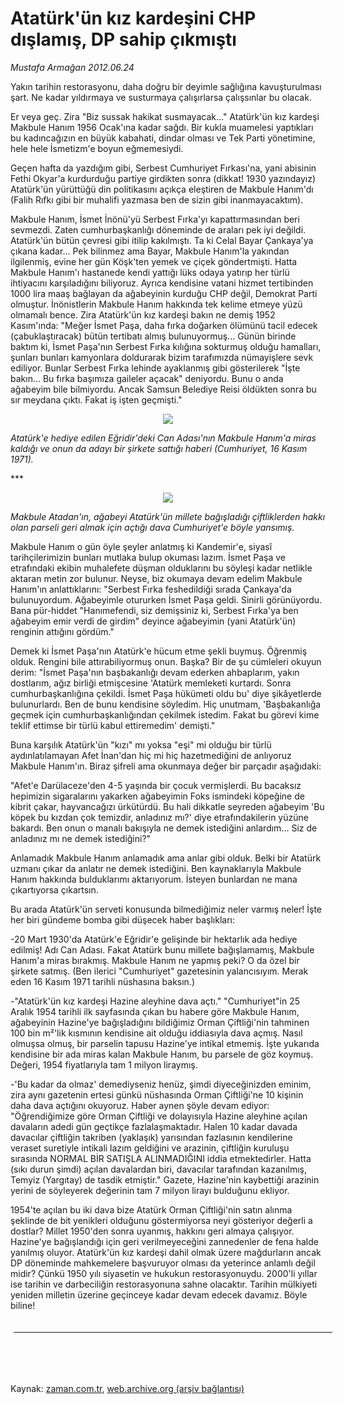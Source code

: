 # Atatürk'ün kız kardeşini CHP dışlamış, DP sahip çıkmıştı

*Mustafa Armağan 2012.06.24*

<td class="columnist-detail">
<p>Yakın tarihin restorasyonu, daha doğru bir deyimle sağlığına kavuşturulması şart. Ne kadar yıldırmaya ve susturmaya çalışırlarsa çalışsınlar bu olacak.</p>
<p>
<div id="haberMetinDiv">
<p> Er veya geç. Zira "Biz sussak hakikat susmayacak..." Atatürk'ün kız kardeşi Makbule Hanım 1956 Ocak'ına kadar sağdı. Bir kukla muamelesi yaptıkları bu kadıncağızın en büyük kabahati, dindar olması ve Tek Parti yönetimine, hele hele İsmetizm'e boyun eğmemesiydi.
<p>Geçen hafta da yazdığım gibi, Serbest Cumhuriyet Fırkası'na, yani abisinin Fethi Okyar'a kurdurduğu partiye girdikten sonra (dikkat! 1930 yazındayız) Atatürk'ün yürüttüğü din politikasını açıkça eleştiren de Makbule Hanım'dı (Falih Rıfkı gibi bir muhalifi yazmasa ben de sizin gibi inanmayacaktım).
<p>Makbule Hanım, İsmet İnönü'yü Serbest Fırka'yı kapattırmasından beri sevmezdi. Zaten cumhurbaşkanlığı döneminde de araları pek iyi değildi. Atatürk'ün bütün çevresi gibi itilip kakılmıştı. Ta ki Celal Bayar Çankaya'ya çıkana kadar... Pek bilinmez ama Bayar, Makbule Hanım'la yakından ilgilenmiş, evine her gün Köşk'ten yemek ve çiçek göndertmişti. Hatta Makbule Hanım'ı hastanede kendi yattığı lüks odaya yatırıp her türlü ihtiyacını karşıladığını biliyoruz. Ayrıca kendisine vatani hizmet tertibinden 1000 lira maaş bağlayan da ağabeyinin kurduğu CHP değil, Demokrat Parti olmuştur. İnönistlerin Makbule Hanım hakkında tek kelime etmeye yüzü olmamalı bence. Zira Atatürk'ün kız kardeşi bakın ne demiş 1952 Kasım'ında: "Meğer İsmet Paşa, daha fırka doğarken ölümünü tacil edecek (çabuklaştıracak) bütün tertibatı almış bulunuyormuş... Günün birinde baktım ki, İsmet Paşa'nın Serbest Fırka kılığına sokturmuş olduğu hamalları, şunları bunları kamyonlara doldurarak bizim tarafımızda nümayişlere sevk ediliyor. Bunlar Serbest Fırka lehinde ayaklanmış gibi gösterilerek "İşte bakın... Bu fırka başımıza gaileler açacak" deniyordu. Bunu o anda ağabeyim bile bilmiyordu. Ancak Samsun Belediye Reisi öldükten sonra bu sır meydana çıktı. Fakat iş işten geçmişti."
<p><p align="center"><img src="http://web.archive.org/web/20120910141637im_/http://medya.zaman.com.tr/2012/06/24/armagan01.jpg"/>
<p><i>Atatürk'e hediye edilen Eğridir'deki Can Adası'nın Makbule Hanım'a miras kaldığı ve onun da adayı bir şirkete sattığı haberi (Cumhuriyet, 16 Kasım 1971).</i>
<p>***
<p><p align="center"><img src="http://web.archive.org/web/20120910141637im_/http://medya.zaman.com.tr/2012/06/24/armagan02.jpg"/>
<p><i>Makbule Atadan'ın, ağabeyi Atatürk'ün millete bağışladığı çiftliklerden hakkı olan parseli geri almak için açtığı dava Cumhuriyet'e böyle yansımış.</i>
<p> Makbule Hanım o gün öyle şeyler anlatmış ki Kandemir'e, siyasî tarihçilerimizin bunları mutlaka bulup okuması lazım. İsmet Paşa ve etrafındaki ekibin muhalefete düşman olduklarını bu söyleşi kadar netlikle aktaran metin zor bulunur. Neyse, biz okumaya devam edelim Makbule Hanım'ın anlattıklarını: "Serbest Fırka feshedildiği sırada Çankaya'da bulunuyordum. Ağabeyimle otururken İsmet Paşa geldi. Sinirli görünüyordu. Bana pür-hiddet "Hanımefendi, siz demişsiniz ki, Serbest Fırka'ya ben ağabeyim emir verdi de girdim" deyince ağabeyimin (yani Atatürk'ün) renginin attığını gördüm."

<p>Demek ki İsmet Paşa'nın Atatürk'e hücum etme şekli buymuş. Öğrenmiş olduk. Rengini bile attırabiliyormuş onun. Başka? Bir de şu cümleleri okuyun derim: "İsmet Paşa'nın başbakanlığı devam ederken ahbaplarım, yakın dostlarım, ağız birliği etmişcesine 'Atatürk memleketi kurtardı. Sonra cumhurbaşkanlığına çekildi. İsmet Paşa hükümeti oldu bu' diye şikâyetlerde bulunurlardı. Ben de bunu kendisine söyledim. Hiç unutmam, 'Başbakanlığa geçmek için cumhurbaşkanlığından çekilmek istedim. Fakat bu görevi kime teklif ettimse bir türlü kabul ettiremedim' demişti."
<p>Buna karşılık Atatürk'ün "kızı" mı yoksa "eşi" mi olduğu bir türlü aydınlatılamayan Afet İnan'dan hiç mi hiç hazetmediğini de anlıyoruz Makbule Hanım'ın. Biraz şifreli ama okunmaya değer bir parçadır aşağıdaki:
<p>"Afet'e Darülaceze'den 4-5 yaşında bir çocuk vermişlerdi. Bu bacaksız hepimizin sigaralarını yakarken ağabeyimin Foks ismindeki köpeğine de kibrit çakar, hayvancağızı ürkütürdü. Bu hali dikkatle seyreden ağabeyim 'Bu köpek bu kızdan çok temizdir, anladınız mı?' diye etrafındakilerin yüzüne bakardı. Ben onun o manalı bakışıyla ne demek istediğini anlardım... Siz de anladınız mı ne demek istediğini?"
<p>Anlamadık Makbule Hanım anlamadık ama anlar gibi olduk. Belki bir Atatürk uzmanı çıkar da anlatır ne demek istediğini. Ben kaynaklarıyla Makbule Hanım hakkında bulduklarımı aktarıyorum. İsteyen bunlardan ne mana çıkartıyorsa çıkartsın. 
<p>Bu arada Atatürk'ün serveti konusunda bilmediğimiz neler varmış neler! İşte her biri gündeme bomba gibi düşecek haber başlıkları:
<p>-20 Mart 1930'da Atatürk'e Eğridir'e gelişinde bir hektarlık ada hediye edilmiş! Adı Can Adası. Fakat Atatürk bunu millete bağışlamamış, Makbule Hanım'a miras bırakmış. Makbule Hanım ne yapmış peki? O da özel bir şirkete satmış. (Ben ilerici "Cumhuriyet" gazetesinin yalancısıyım. Merak eden 16 Kasım 1971 tarihli nüshasına baksın.)
<p>-"Atatürk'ün kız kardeşi Hazine aleyhine dava açtı." "Cumhuriyet"in 25 Aralık 1954 tarihli ilk sayfasında çıkan bu habere göre Makbule Hanım, ağabeyinin Hazine'ye bağışladığını bildiğimiz Orman Çiftliği'nin tahminen 100 bin m²'lik kısmının kendisine ait olduğu iddiasıyla dava açmış. Nasıl olmuşsa olmuş, bir parselin tapusu Hazine'ye intikal etmemiş. İşte yukarıda kendisine bir ada miras kalan Makbule Hanım, bu parsele de göz koymuş. Değeri, 1954 fiyatlarıyla tam 1 milyon liraymış. 
<p>-'Bu kadar da olmaz' demediyseniz henüz, şimdi diyeceğinizden eminim, zira aynı gazetenin ertesi günkü nüshasında Orman Çiftliği'ne 10 kişinin daha dava açtığını okuyoruz. Haber aynen şöyle devam ediyor: "Öğrendiğimize göre Orman Çiftliği ve dolayısıyla Hazine aleyhine açılan davaların adedi gün geçtikçe fazlalaşmaktadır. Halen 10 kadar davada davacılar çiftliğin takriben (yaklaşık) yarısından fazlasının kendilerine veraset suretiyle intikali lazım geldiğini ve arazinin, çiftliğin kuruluşu sırasında NORMAL BİR SATIŞLA ALINMADIĞINI iddia etmektedirler. Hatta (sıkı durun şimdi) açılan davalardan biri, davacılar tarafından kazanılmış, Temyiz (Yargıtay) de tasdik etmiştir." Gazete, Hazine'nin kaybettiği arazinin yerini de söyleyerek değerinin tam 7 milyon lirayı bulduğunu ekliyor.
<p>1954'te açılan bu iki dava bize Atatürk Orman Çiftliği'nin satın alınma şeklinde de bit yenikleri olduğunu göstermiyorsa neyi gösteriyor değerli a dostlar? Millet 1950'den sonra uyanmış, hakkını geri almaya çalışıyor. Hazine'ye bağışlandığı için geri verilmeyeceğini zannedenler de fena halde yanılmış oluyor. Atatürk'ün kız kardeşi dahil olmak üzere mağdurların ancak DP döneminde mahkemelere başvuruyor olması da yeterince anlamlı değil midir? Çünkü 1950 yılı siyasetin ve hukukun restorasyonuydu. 2000'li yıllar ise tarihin ve darbeciliğin restorasyonuna sahne olacaktır. Tarihin mülkiyeti yeniden milletin üzerine geçinceye kadar devam edecek davamız. Böyle biline! </p></p></p></p></p></p></p></p></p></p></p></p></p></p></p></p></p></p></p></p></div>
</p>

<div class="latest-news-main" style="font-size:11pt;width:510px;padding:5px;">
<hr color="#333333" size="1"/>

</div>

<p><br>
		 </br></p></td>

Kaynak: [zaman.com.tr](http://zaman.com.tr/yazar.do?yazino=1308155), [web.archive.org (arşiv bağlantısı)](http://web.archive.org/web/20120910141637/http://www.zaman.com.tr:80/yazar.do?yazino=1308155)
